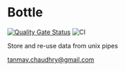 # Bottle

[![Quality Gate Status](https://sonarcloud.io/api/project_badges/measure?project=tchaudhry91_bottle&metric=alert_status)](https://sonarcloud.io/dashboard?id=tchaudhry91_bottle)
![CI](https://github.com/tchaudhry91/bottle/workflows/CI/badge.svg)

Store and re-use data from unix pipes

tanmay.chaudhry@gmail.com

